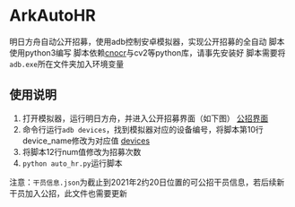 # ArkAutoHR
明日方舟自动公开招募，使用adb控制安卓模拟器，实现公开招募的全自动 
脚本使用python3编写 
脚本依赖[cnocr](https://github.com/breezedeus/cnocr)与cv2等python库，请事先安装好 
脚本需要将`adb.exe`所在文件夹加入环境变量

## 使用说明
1. 打开模拟器，运行明日方舟，并进入公开招募界面（如下图） 
[公招界面](fig/公招界面.png)
2. 命令行运行`adb devices`，找到模拟器对应的设备编号，将脚本第10行device_name修改为对应值 
[devices](fig/devices.png)
3. 将脚本12行num值修改为招募次数 
4. `python auto_hr.py`运行脚本 

注意：`干员信息.json`为截止到2021年2约20日位置的可公招干员信息，若后续新干员加入公招，此文件也需要更新
